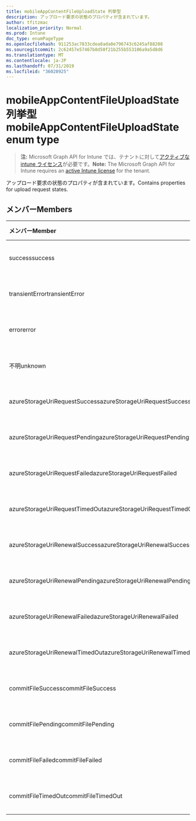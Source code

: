 ```yaml
---
title: mobileAppContentFileUploadState 列挙型
description: アップロード要求の状態のプロパティが含まれています。
author: tfitzmac
localization_priority: Normal
ms.prod: Intune
doc_type: enumPageType
ms.openlocfilehash: 911253ac7833cdea8ada0e796743c6245af88208
ms.sourcegitcommit: 2c62457e57467b8d50f21b255b553106a9a5d8d6
ms.translationtype: MT
ms.contentlocale: ja-JP
ms.lasthandoff: 07/31/2019
ms.locfileid: "36028925"
---
```

# <a name="mobileappcontentfileuploadstate-enum-type"></a><span data-ttu-id="8b845-103">mobileAppContentFileUploadState 列挙型</span><span class="sxs-lookup"><span data-stu-id="8b845-103">mobileAppContentFileUploadState enum type</span></span>

> <span data-ttu-id="8b845-104">**注:** Microsoft Graph API for Intune では、テナントに対して[アクティブな intune ライセンス](https://go.microsoft.com/fwlink/?linkid=839381)が必要です。</span><span class="sxs-lookup"><span data-stu-id="8b845-104">**Note:** The Microsoft Graph API for Intune requires an [active Intune license](https://go.microsoft.com/fwlink/?linkid=839381) for the tenant.</span></span>

<span data-ttu-id="8b845-105">アップロード要求の状態のプロパティが含まれています。</span><span class="sxs-lookup"><span data-stu-id="8b845-105">Contains properties for upload request states.</span></span>

## <a name="members"></a><span data-ttu-id="8b845-106">メンバー</span><span class="sxs-lookup"><span data-stu-id="8b845-106">Members</span></span>
|<span data-ttu-id="8b845-107">メンバー</span><span class="sxs-lookup"><span data-stu-id="8b845-107">Member</span></span>|<span data-ttu-id="8b845-108">値</span><span class="sxs-lookup"><span data-stu-id="8b845-108">Value</span></span>|<span data-ttu-id="8b845-109">説明</span><span class="sxs-lookup"><span data-stu-id="8b845-109">Description</span></span>|
|:---|:---|:---|
|<span data-ttu-id="8b845-110">success</span><span class="sxs-lookup"><span data-stu-id="8b845-110">success</span></span>|<span data-ttu-id="8b845-111">.0</span><span class="sxs-lookup"><span data-stu-id="8b845-111">0</span></span>|<span data-ttu-id="8b845-112">まだ文書化されていません</span><span class="sxs-lookup"><span data-stu-id="8b845-112">Not yet documented</span></span>|
|<span data-ttu-id="8b845-113">transientError</span><span class="sxs-lookup"><span data-stu-id="8b845-113">transientError</span></span>|<span data-ttu-id="8b845-114">1-d</span><span class="sxs-lookup"><span data-stu-id="8b845-114">1</span></span>|<span data-ttu-id="8b845-115">まだ文書化されていません</span><span class="sxs-lookup"><span data-stu-id="8b845-115">Not yet documented</span></span>|
|<span data-ttu-id="8b845-116">error</span><span class="sxs-lookup"><span data-stu-id="8b845-116">error</span></span>|<span data-ttu-id="8b845-117">pbm-2</span><span class="sxs-lookup"><span data-stu-id="8b845-117">2</span></span>|<span data-ttu-id="8b845-118">まだ文書化されていません</span><span class="sxs-lookup"><span data-stu-id="8b845-118">Not yet documented</span></span>|
|<span data-ttu-id="8b845-119">不明</span><span class="sxs-lookup"><span data-stu-id="8b845-119">unknown</span></span>|<span data-ttu-id="8b845-120">1/3</span><span class="sxs-lookup"><span data-stu-id="8b845-120">3</span></span>|<span data-ttu-id="8b845-121">まだ文書化されていません</span><span class="sxs-lookup"><span data-stu-id="8b845-121">Not yet documented</span></span>|
|<span data-ttu-id="8b845-122">azureStorageUriRequestSuccess</span><span class="sxs-lookup"><span data-stu-id="8b845-122">azureStorageUriRequestSuccess</span></span>|<span data-ttu-id="8b845-123">100</span><span class="sxs-lookup"><span data-stu-id="8b845-123">100</span></span>|<span data-ttu-id="8b845-124">まだ文書化されていません</span><span class="sxs-lookup"><span data-stu-id="8b845-124">Not yet documented</span></span>|
|<span data-ttu-id="8b845-125">azureStorageUriRequestPending</span><span class="sxs-lookup"><span data-stu-id="8b845-125">azureStorageUriRequestPending</span></span>|<span data-ttu-id="8b845-126">101</span><span class="sxs-lookup"><span data-stu-id="8b845-126">101</span></span>|<span data-ttu-id="8b845-127">まだ文書化されていません</span><span class="sxs-lookup"><span data-stu-id="8b845-127">Not yet documented</span></span>|
|<span data-ttu-id="8b845-128">azureStorageUriRequestFailed</span><span class="sxs-lookup"><span data-stu-id="8b845-128">azureStorageUriRequestFailed</span></span>|<span data-ttu-id="8b845-129">102</span><span class="sxs-lookup"><span data-stu-id="8b845-129">102</span></span>|<span data-ttu-id="8b845-130">まだ文書化されていません</span><span class="sxs-lookup"><span data-stu-id="8b845-130">Not yet documented</span></span>|
|<span data-ttu-id="8b845-131">azureStorageUriRequestTimedOut</span><span class="sxs-lookup"><span data-stu-id="8b845-131">azureStorageUriRequestTimedOut</span></span>|<span data-ttu-id="8b845-132">103</span><span class="sxs-lookup"><span data-stu-id="8b845-132">103</span></span>|<span data-ttu-id="8b845-133">まだ文書化されていません</span><span class="sxs-lookup"><span data-stu-id="8b845-133">Not yet documented</span></span>|
|<span data-ttu-id="8b845-134">azureStorageUriRenewalSuccess</span><span class="sxs-lookup"><span data-stu-id="8b845-134">azureStorageUriRenewalSuccess</span></span>|<span data-ttu-id="8b845-135">200</span><span class="sxs-lookup"><span data-stu-id="8b845-135">200</span></span>|<span data-ttu-id="8b845-136">まだ文書化されていません</span><span class="sxs-lookup"><span data-stu-id="8b845-136">Not yet documented</span></span>|
|<span data-ttu-id="8b845-137">azureStorageUriRenewalPending</span><span class="sxs-lookup"><span data-stu-id="8b845-137">azureStorageUriRenewalPending</span></span>|<span data-ttu-id="8b845-138">201</span><span class="sxs-lookup"><span data-stu-id="8b845-138">201</span></span>|<span data-ttu-id="8b845-139">まだ文書化されていません</span><span class="sxs-lookup"><span data-stu-id="8b845-139">Not yet documented</span></span>|
|<span data-ttu-id="8b845-140">azureStorageUriRenewalFailed</span><span class="sxs-lookup"><span data-stu-id="8b845-140">azureStorageUriRenewalFailed</span></span>|<span data-ttu-id="8b845-141">202</span><span class="sxs-lookup"><span data-stu-id="8b845-141">202</span></span>|<span data-ttu-id="8b845-142">まだ文書化されていません</span><span class="sxs-lookup"><span data-stu-id="8b845-142">Not yet documented</span></span>|
|<span data-ttu-id="8b845-143">azureStorageUriRenewalTimedOut</span><span class="sxs-lookup"><span data-stu-id="8b845-143">azureStorageUriRenewalTimedOut</span></span>|<span data-ttu-id="8b845-144">203</span><span class="sxs-lookup"><span data-stu-id="8b845-144">203</span></span>|<span data-ttu-id="8b845-145">まだ文書化されていません</span><span class="sxs-lookup"><span data-stu-id="8b845-145">Not yet documented</span></span>|
|<span data-ttu-id="8b845-146">commitFileSuccess</span><span class="sxs-lookup"><span data-stu-id="8b845-146">commitFileSuccess</span></span>|<span data-ttu-id="8b845-147">300</span><span class="sxs-lookup"><span data-stu-id="8b845-147">300</span></span>|<span data-ttu-id="8b845-148">まだ文書化されていません</span><span class="sxs-lookup"><span data-stu-id="8b845-148">Not yet documented</span></span>|
|<span data-ttu-id="8b845-149">commitFilePending</span><span class="sxs-lookup"><span data-stu-id="8b845-149">commitFilePending</span></span>|<span data-ttu-id="8b845-150">301</span><span class="sxs-lookup"><span data-stu-id="8b845-150">301</span></span>|<span data-ttu-id="8b845-151">まだ文書化されていません</span><span class="sxs-lookup"><span data-stu-id="8b845-151">Not yet documented</span></span>|
|<span data-ttu-id="8b845-152">commitFileFailed</span><span class="sxs-lookup"><span data-stu-id="8b845-152">commitFileFailed</span></span>|<span data-ttu-id="8b845-153">302</span><span class="sxs-lookup"><span data-stu-id="8b845-153">302</span></span>|<span data-ttu-id="8b845-154">まだ文書化されていません</span><span class="sxs-lookup"><span data-stu-id="8b845-154">Not yet documented</span></span>|
|<span data-ttu-id="8b845-155">commitFileTimedOut</span><span class="sxs-lookup"><span data-stu-id="8b845-155">commitFileTimedOut</span></span>|<span data-ttu-id="8b845-156">303</span><span class="sxs-lookup"><span data-stu-id="8b845-156">303</span></span>|<span data-ttu-id="8b845-157">まだ文書化されていません</span><span class="sxs-lookup"><span data-stu-id="8b845-157">Not yet documented</span></span>|



